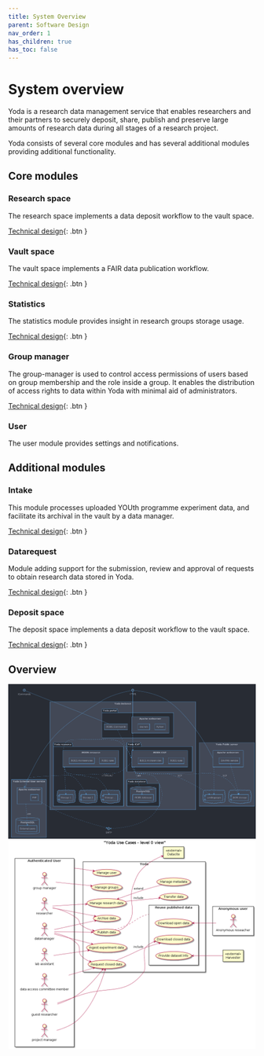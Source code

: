 ```yaml
---
title: System Overview
parent: Software Design
nav_order: 1
has_children: true
has_toc: false
---
```

# System overview

Yoda is a research data management service that enables researchers and their partners to securely deposit, share, publish and preserve large amounts of research data during all stages of a research project.

Yoda consists of several core modules and has several additional modules providing additional functionality.

## Core modules

### Research space
The research space implements a data deposit workflow to the vault space.

[Technical design](research-space.md){: .btn }

### Vault space
The vault space implements a FAIR data publication workflow.

[Technical design](vault-space.md){: .btn }

### Statistics
The statistics module provides insight in research groups storage usage.

[Technical design](statistics.md){: .btn }

### Group manager
The group-manager is used to control access permissions of users based on group membership and the role inside a group.
It enables the distribution of access rights to data within Yoda with minimal aid of administrators.

[Technical design](group-manager.md){: .btn }

### User
The user module provides settings and notifications.

## Additional modules

### Intake
This module processes uploaded YOUth programme experiment data, and facilitate its archival in the vault by a data manager.

[Technical design](intake.md){: .btn }

### Datarequest
Module adding support for the submission, review and approval of requests to obtain research data stored in Yoda.

[Technical design](data-requests.md){: .btn }

### Deposit space
The deposit space implements a data deposit workflow to the vault space.

[Technical design](deposit-space.md){: .btn }

## Overview
![System overview](img/system-overview.png)
![Use cases overview](img/yoda-usecases-top.png)
